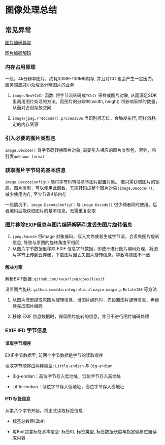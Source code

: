 # 图像处理总结

## 常见异常

[图片编码异常](https://stackoverflow.com/questions/62846156/image-decode-unknown-format)

[图片编码解码](https://github.com/golang/go/issues/10532)

### 内存占用原理

一般，4k分辨率图片，约耗30MB-100MB内存, 并且对GC 也会产生一定压力。服务端应减小处理高分辨图片的业务

1. `image.NewYCbCr` 函数: 将字节流转码成`YCbCr` 采样成图片对象, 从而满足SDK里调用图片处理的方法。而图片的分辨率(width, height) 将影响采样的数量，从而对占用存放空间

2. `image/jpeg.(*decoder).processSOS` 当识别标志位，会触发执行, 同样消耗一定的内存资源

### 引入必要的图片类型包

`image.Decode()` 将字节码转换图片对象, 需要引入相应的图片类型包，否则，将引发`unknown format`

### 获取图片字节码的基本信息

`image.DecodeConfig()` 能将字节码转换基本图片配置对象。
若只需获取图片的宽高，图片类型，可以使用此函数，无需转码成整个图片对象`(image.Decode())`，减少使用内存, 至少节省4倍内存

一般情况下，`image.DecodeConfig()` 与 `image.Decode()` 很少两者同时使用。后者编码后能获取图片的基本信息，无需重复获取

### 图片移除EXIF信息与图片编码解码引发丢失图片旋转信息

1. `jpeg.Encode` 将image 对象编码，写入文件或者生成字节流，会丢失图片旋转信息, 导致与原图的旋转角度不相同
2. 从图片字节数据里移除 EXIF 信息字节数据，即使不进行图片编码处理，将图片字节上传到云存储，下载图片因丢失图片旋转信息，导致与原图不一致

#### 解决方案

解析EXIF数据: `github.com/rwcarlsen/goexif/exif`

设置图片旋转: `github.com/disintegration/imagin` `imaging.Rotate180` 等方法

1. 从图片流里提取原图片旋转信息，当图片编码时，先设置图片旋转信息，再继续完成图片编码

2. 移除 EXIF 信息数据时，保留图片旋转的信息，并且不进行图片编码处理

### EXIF IFD 字节信息

#### 读取字节顺序

EXIF字节数据里, 前两个字节数据是字节的读取顺序

读取字节顺序由两种类型: `Little-endian` 与 `Big-endian`

- Big-endian：高位字节存入低地址，低位字节存入高地址

- Little-endian：低位字节存入低地址，高位字节存入高地址

#### IFD 标签信息

从第八个字节开始，将正式读取标签信息：

- 标签总数目(2bit)

- 每8bit包含标签基本信息: 标签ID, 标签类型, 标签数据长度与指定偏移位置读取内容

